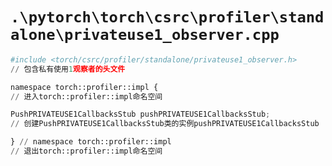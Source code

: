 # `.\pytorch\torch\csrc\profiler\standalone\privateuse1_observer.cpp`

```py
#include <torch/csrc/profiler/standalone/privateuse1_observer.h>
// 包含私有使用1观察者的头文件

namespace torch::profiler::impl {
// 进入torch::profiler::impl命名空间

PushPRIVATEUSE1CallbacksStub pushPRIVATEUSE1CallbacksStub;
// 创建PushPRIVATEUSE1CallbacksStub类的实例pushPRIVATEUSE1CallbacksStub

} // namespace torch::profiler::impl
// 退出torch::profiler::impl命名空间
```